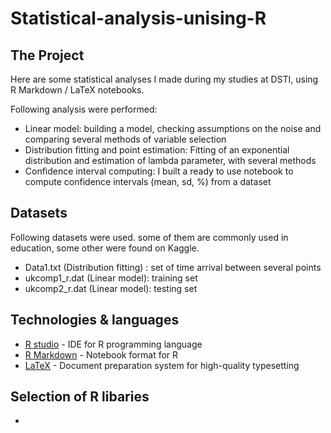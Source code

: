 # Statistical-analysis-unising-R


## The Project

Here are some statistical analyses I made during my studies at DSTI, using R Markdown / LaTeX notebooks.

Following analysis were performed:
* Linear model: building a model, checking assumptions on the noise and comparing several methods of variable selection
* Distribution fitting and point estimation: Fitting of an exponential distribution and estimation of lambda parameter, with several methods
* Confidence interval computing: I built a ready to use notebook to compute confidence intervals (mean, sd, %) from a dataset



## Datasets
Following datasets were used. some of them are commonly used in education, some other were found on Kaggle.
* Data1.txt (Distribution fitting) : set of time arrival between several points
* ukcomp1_r.dat (Linear model): training set
* ukcomp2_r.dat (Linear model): testing set



## Technologies & languages 

* [R studio](https://www.rstudio.com/) - IDE for R programming language
* [R Markdown](https://rmarkdown.rstudio.com/) - Notebook format for R
* [LaTeX]() - Document preparation system for high-quality typesetting


## Selection of R libaries 
* 
